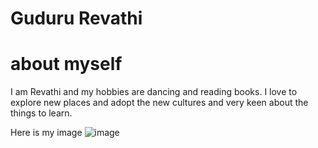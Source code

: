 # Guduru Revathi
# about myself
I am Revathi and my hobbies are dancing and reading books. I love to explore new places and adopt the new cultures and very keen about the things to learn.

Here is my image
![image]()




